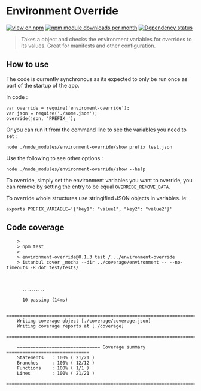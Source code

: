 Environment Override
====================

[![view on npm](http://img.shields.io/npm/v/environment-override.svg?style=flat)](https://www.npmjs.org/package/environment-override)
[![npm module downloads per month](http://img.shields.io/npm/dm/environment-override.svg?style=flat)](https://www.npmjs.org/package/environment-override)
[![Dependency status](https://david-dm.org/a-c-m/environment-override.svg?style=flat)](https://david-dm.org/a-c-m/environment-override)

> Takes a object and checks the environment variables for overrides to its values. Great for manifests and other configuration.


How to use
----------

The code is currently synchronous as its expected to only be run once as part
of the startup of the app.

In code :

    var override = require('enviroment-override');
    var json = require('./some.json');
    override(json, 'PREFIX_');


Or you can run it from the command line to see the variables you need to set :

    node ./node_modules/environment-override/show prefix test.json

Use the following to see other options :

    node ./node_modules/environment-override/show --help

To override, simply set the environment variables you want to override, you can
remove by setting the entry to be equal `OVERRIDE_REMOVE_DATA`.

To override whole structures use stringified JSON objects in variables. ie:

``
exports PREFIX_VARIABLE='{"key1": "value1", "key2": "value2"}'
``


Code coverage
--------------
        >
        > npm test
        >
        > environment-override@0.1.3 test /.../environment-override
        > istanbul cover _mocha --dir ../coverage/environment -- --no-timeouts -R dot test/tests/



          ․․․․․․․․․․

          10 passing (14ms)

        =============================================================================
        Writing coverage object [./coverage/coverage.json]
        Writing coverage reports at [./coverage]
        =============================================================================

        =============================== Coverage summary ===============================
        Statements   : 100% ( 21/21 )
        Branches     : 100% ( 12/12 )
        Functions    : 100% ( 1/1 )
        Lines        : 100% ( 21/21 )
        ================================================================================
